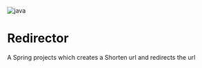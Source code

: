 ![java]({https://img.shields.io/badge/Java-ED8B00?style=for-the-badge&logo=java&logoColor=white})
# Redirector
A Spring projects which creates a Shorten url and redirects the url
